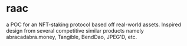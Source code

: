 # raac

a POC for an NFT-staking protocol based off real-world assets. Inspired design from several competitive similar products namely abracadabra.money, Tangible, BendDao, JPEG'D, etc.
